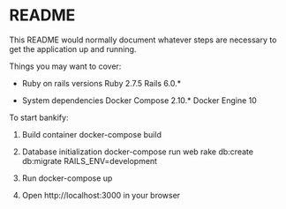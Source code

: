 # README

This README would normally document whatever steps are necessary to get the
application up and running.

Things you may want to cover:

* Ruby on rails versions
  Ruby 2.7.5
  Rails 6.0.*

* System dependencies
  Docker Compose 2.10.*
  Docker Engine 10

To start bankify:

1. Build container
  docker-compose build

2. Database initialization
  docker-compose run web rake db:create db:migrate RAILS_ENV=development

3. Run
  docker-compose up

4. Open http://localhost:3000 in your browser